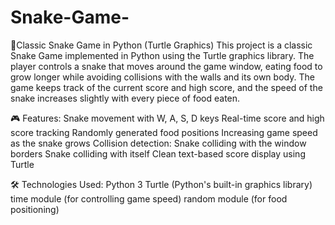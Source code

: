 # Snake-Game-
🐍Classic Snake Game in Python (Turtle Graphics)
This project is a classic Snake Game implemented in Python using the Turtle graphics library.
The player controls a snake that moves around the game window, eating food to grow longer while avoiding collisions with the walls and its own body. The game keeps track of the current score and high score, and the speed of the snake increases slightly with every piece of food eaten.

🎮 Features:
Snake movement with W, A, S, D keys
Real-time score and high score tracking
Randomly generated food positions
Increasing game speed as the snake grows
Collision detection:
Snake colliding with the window borders
Snake colliding with itself
Clean text-based score display using Turtle

🛠️ Technologies Used:
Python 3
Turtle (Python's built-in graphics library)
time module (for controlling game speed)
random module (for food positioning)



